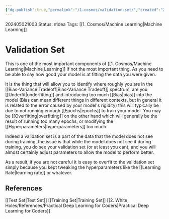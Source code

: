 ```yaml
---
{"dg-publish":true,"permalink":"/1-cosmos/validation-set/","created":"2024-08-31T23:47:14.160-04:00","updated":"2024-05-20T21:44:36.056-04:00"}
---
```


202405021003
Status: #idea
Tags: [[1. Cosmos/Machine Learning\|Machine Learning]]
# Validation Set
This is one of the most important components of [[1. Cosmos/Machine Learning\|Machine Learning]] if not the most important thing. As you need to be able to say how good your model is at fitting the data you were given. 

It is the thing that will allow you to identify where roughly you are in the [[Bias-Variance Tradeoff\|Bias-Variance Tradeoff]] spectrum, are you [[Underfit\|underfitting]] and introducing too much [[Bias\|bias]] into the model (Bias can mean different things in different contexts, but in general it is related to the error caused by your model's rigidity) this will typically be due to not running enough [[Epochs\|epochs]] to train your model. You may be  [[Overfitting\|overfitting]] on the other hand which will generally be the result of running too many epochs, or modifying the [[Hyperparameters\|hyperparameters]] too much.

Indeed a validation set is a part of the data that the model does not see during training, the issue is that while the model does not see it during training, you do see your validation set (or at least you can); and you will almost certainly adjust parameters to allow the model to perform better. 

As a result, if you are not careful it is easy to overfit to the validation set simply because you kept tweaking the hyperparameters like the [[Learning Rate\|learning rate]] or whatever.
## References
[[Test Set\|Test Set]]
[[Training Set\|Training Set]]
[[2. White Holes/References/Practical Deep Learning for Coders\|Practical Deep Learning for Coders]]